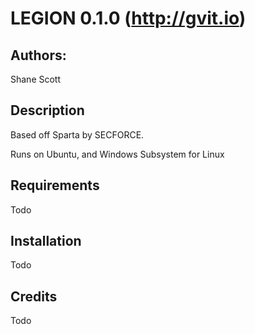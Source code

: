 LEGION 0.1.0 (http://gvit.io)
==

Authors:
----
Shane Scott


Description
----

Based off Sparta by SECFORCE.

Runs on Ubuntu, and Windows Subsystem for Linux


Requirements
----

Todo

Installation
----

Todo


Credits
----

Todo
